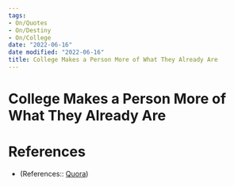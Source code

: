 ```yaml
---
tags:
- On/Quotes
- On/Destiny
- On/College
date: "2022-06-16"
date modified: "2022-06-16"
title: College Makes a Person More of What They Already Are
---
```


# College Makes a Person More of What They Already Are

# References
- (References:: [Quora](https://www.quora.com/Do-people-spend-four-years-of-their-life-studying-computer-science-in-university-and-still-can-t-find-a-job/answer/Wes-Winn))
